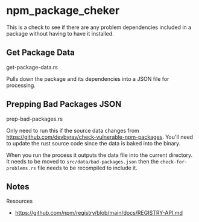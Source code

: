 # npm_package_cheker

This is a check to see if there are any
problem dependencies included in a package
without having to have it installed. 



## Get Package Data

get-package-data.rs

Pulls down the package and its dependencies
into a JSON file for processing.


## Prepping Bad Packages JSON

prep-bad-packages.rs

Only need to run this if the source data changes
from https://github.com/devbyray/check-vulnerable-npm-packages. 
You'll need to update the rust source code
since the data is baked into the binary. 

When you run the process it outputs the data
file into the current directory. It needs
to be moved to `src/data/bad-packages.json`
then the `check-for-problems.rs` file needs
to be recompiled to include it. 



## Notes

Resources

- https://github.com/npm/registry/blob/main/docs/REGISTRY-API.md



